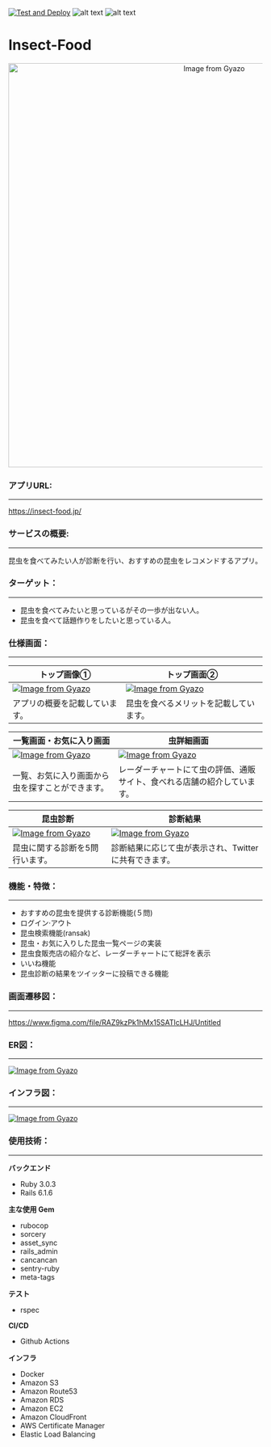 [![Test and Deploy](https://github.com/Masaaki618/Insect-Food/actions/workflows/test_deploy.yml/badge.svg)](https://github.com/Masaaki618/Insect-Food/actions/workflows/test_deploy.yml) ![alt text](https://img.shields.io/badge/Rails-6.1.6-red) ![alt text](https://img.shields.io/badge/Ruby-3.0.3-red)

# Insect-Food 

<p align="center">
  <a href="https://gyazo.com/6f59c3aa43d423670e9830e6c60e3ed9"><img src="https://i.gyazo.com/6f59c3aa43d423670e9830e6c60e3ed9.png" alt="Image from Gyazo" width="800"/>   </a>
</p>

### **アプリURL:**

---

https://insect-food.jp/


### **サービスの概要:**

---

昆虫を食べてみたい人が診断を行い、おすすめの昆虫をレコメンドするアプリ。

### **ターゲット：**

---

- 昆虫を食べてみたいと思っているがその一歩が出ない人。
- 昆虫を食べて話題作りをしたいと思っている人。

### **仕様画面：**

---

<p align="center">

| トップ画像① | トップ画面② |
| ---- | ---- |
|  [![Image from Gyazo](https://i.gyazo.com/982e17c5aeaf87b599266b4310885cbd.png)](https://gyazo.com/982e17c5aeaf87b599266b4310885cbd) | [![Image from Gyazo](https://i.gyazo.com/352aacddaaf08b7ccb73c8834ce569b5.png)](https://gyazo.com/352aacddaaf08b7ccb73c8834ce569b5) |
| アプリの概要を記載しています。| 昆虫を食べるメリットを記載しています。|

| 一覧画面・お気に入り画面 | 虫詳細画面 |
| ---- | ---- |
|  [![Image from Gyazo](https://i.gyazo.com/7adaa6d960347a25724af3965346b3c1.png)](https://gyazo.com/7adaa6d960347a25724af3965346b3c1) |  [![Image from Gyazo](https://i.gyazo.com/c9e691f66272a5492ed94a85eb158226.png)](https://gyazo.com/c9e691f66272a5492ed94a85eb158226)  |
| 一覧、お気に入り画面から虫を探すことができます。| レーダーチャートにて虫の評価、通販サイト、食べれる店舗の紹介しています。 |
    
| 昆虫診断  | 診断結果 |
| ---- | ---- |
|  [![Image from Gyazo](https://i.gyazo.com/8fd79159f2f814968d84272e56d212ea.png)](https://gyazo.com/8fd79159f2f814968d84272e56d212ea)  |  [![Image from Gyazo](https://i.gyazo.com/f27ed6a436e721c95271f39313511582.png)](https://gyazo.com/f27ed6a436e721c95271f39313511582)  |
| 昆虫に関する診断を5問行います。| 診断結果に応じて虫が表示され、Twitterに共有できます。|
    
</p>

### **機能・特徴：**

---

- おすすめの昆虫を提供する診断機能(５問)
- ログイン·アウト
- 昆虫検索機能(ransak)
- 昆虫・お気に入りした昆虫一覧ページの実装
- 昆虫食販売店の紹介など、レーダーチャートにて総評を表示
- いいね機能
- 昆虫診断の結果をツイッターに投稿できる機能

### **画面遷移図：**

---

https://www.figma.com/file/RAZ9kzPk1hMx15SATlcLHJ/Untitled

### **ER図：**

---

[![Image from Gyazo](https://i.gyazo.com/67297c815a4406ab815a26f11226c67e.png)](https://gyazo.com/67297c815a4406ab815a26f11226c67e)

### **インフラ図：**

---

[![Image from Gyazo](https://i.gyazo.com/885705803da3921f9f855b563fd40225.png)](https://gyazo.com/885705803da3921f9f855b563fd40225)

### **使用技術：**

---

**バックエンド**

- Ruby 3.0.3
- Rails 6.1.6

**主な使用 Gem**

- rubocop
- sorcery
- asset_sync
- rails_admin
- cancancan
- sentry-ruby
- meta-tags

**テスト**

- rspec

**CI/CD**

- Github Actions

**インフラ**

- Docker
- Amazon S3
- Amazon Route53
- Amazon RDS
- Amazon EC2
- Amazon CloudFront
- AWS Certificate Manager
- Elastic Load Balancing

